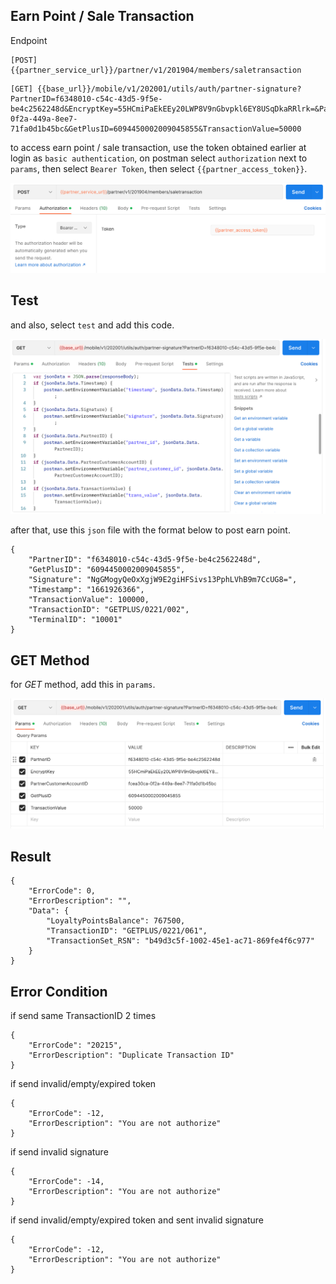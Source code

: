 ## Earn Point / Sale Transaction

Endpoint
````
[POST] {{partner_service_url}}/partner/v1/201904/members/saletransaction
````
````
[GET] {{base_url}}/mobile/v1/202001/utils/auth/partner-signature?PartnerID=f6348010-c54c-43d5-9f5e-be4c2562248d&EncryptKey=55HCmiPaEkEEy20LWP8V9nGbvpkl6EY8USqDkaRRlrk=&PartnerCustomerAccountID=fcea30ca-0f2a-449a-8ee7-71fa0d1b45bc&GetPlusID=6094450002009045855&TransactionValue=50000
````
to access earn point / sale transaction, use the token obtained earlier at login as ``basic authentication``, on postman select ``authorization`` next to ``params``, then select ``Bearer Token``, then select ``{{partner_access_token}}``.

![earn_point](img/tokenearnpoint.png)

## Test
and also, select ``test`` and add this code.

![testmemberunlink](img/testearnpoint.png)

after that, use this ``json`` file with the format below to post earn point.
````
{
    "PartnerID": "f6348010-c54c-43d5-9f5e-be4c2562248d",
    "GetPlusID": "6094450002009045855",
    "Signature": "NgGMogyQeOxXgjW9E2giHFSivs13PphLVhB9m7CcUG8=",
    "Timestamp": "1661926366",
    "TransactionValue": 100000,
    "TransactionID": "GETPLUS/0221/002",
    "TerminalID": "10001"
}
````
## GET Method
for *GET* method, add this in ``params``.

![getmemberunlink](img/getearnpoint.png)

## Result
````
{
    "ErrorCode": 0,
    "ErrorDescription": "",
    "Data": {
        "LoyaltyPointsBalance": 767500,
        "TransactionID": "GETPLUS/0221/061",
        "TransactionSet_RSN": "b49d3c5f-1002-45e1-ac71-869fe4f6c977"
    }
}
````
## Error Condition
if send same TransactionID 2 times
````
{
    "ErrorCode": "20215",
    "ErrorDescription": "Duplicate Transaction ID"
}
````
if send invalid/empty/expired token
````
{
    "ErrorCode": -12,
    "ErrorDescription": "You are not authorize"
}
````
if send invalid signature
````
{
    "ErrorCode": -14,
    "ErrorDescription": "You are not authorize"
}
````
if send invalid/empty/expired token and sent invalid signature
````
{
    "ErrorCode": -12,
    "ErrorDescription": "You are not authorize"
}
````